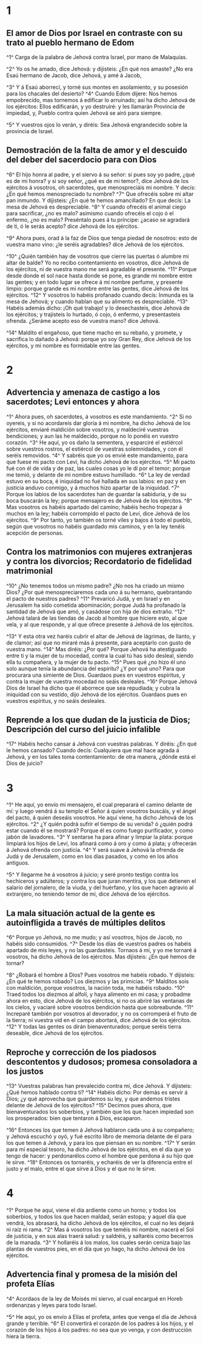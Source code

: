 # 1 
## El amor de Dios por Israel en contraste con su trato al pueblo hermano de Edom
^1^ Carga de la palabra de Jehová contra Israel, por mano de Malaquías.

 
^2^ Yo os he amado, dice Jehová: y dijisteis: ¿En qué nos amaste? ¿No era Esaú hermano de Jacob, dice Jehová, y amé á Jacob,

 
^3^ Y á Esaú aborrecí, y torné sus montes en asolamiento, y su posesión para los chacales del desierto? 
^4^ Cuando Edom dijere: Nos hemos empobrecido, mas tornemos á edificar lo arruinado; así ha dicho Jehová de los ejércitos: Ellos edificarán, y yo destruiré: y les llamarán Provincia de impiedad, y, Pueblo contra quien Jehová se airó para siempre.

 
^5^ Y vuestros ojos lo verán, y diréis: Sea Jehová engrandecido sobre la provincia de Israel.

## Demostración de la falta de amor y el descuido del deber del sacerdocio para con Dios
 
^6^ El hijo honra al padre, y el siervo á su señor: si pues soy yo padre, ¿qué es de mi honra? y si soy señor, ¿qué es de mi temor?, dice Jehová de los ejércitos á vosotros, oh sacerdotes, que menospreciáis mi nombre. Y decís: ¿En qué hemos menospreciado tu nombre? 
^7^ Que ofrecéis sobre mi altar pan inmundo. Y dijisteis: ¿En qué te hemos amancillado? En que decís: La mesa de Jehová es despreciable. 
^8^ Y cuando ofrecéis el animal ciego para sacrificar, ¿no es malo? asimismo cuando ofrecéis el cojo ó el enfermo, ¿no es malo? Preséntalo pues á tu príncipe: ¿acaso se agradará de ti, ó le serás acepto? dice Jehová de los ejércitos.

 
^9^ Ahora pues, orad á la faz de Dios que tenga piedad de nosotros: esto de vuestra mano vino: ¿le seréis agradables? dice Jehová de los ejércitos.

 
^10^ ¿Quién también hay de vosotros que cierre las puertas ó alumbre mi altar de balde? Yo no recibo contentamiento en vosotros, dice Jehová de los ejércitos, ni de vuestra mano me será agradable el presente. 
^11^ Porque desde donde el sol nace hasta donde se pone, es grande mi nombre entre las gentes; y en todo lugar se ofrece á mi nombre perfume, y presente limpio: porque grande es mi nombre entre las gentes, dice Jehová de los ejércitos. 
^12^ Y vosotros lo habéis profanado cuando decís: Inmunda es la mesa de Jehová; y cuando hablan que su alimento es despreciable. 
^13^ Habéis además dicho: ¡Oh qué trabajo! y lo desechasteis, dice Jehová de los ejércitos; y trajisteis lo hurtado, ó cojo, ó enfermo, y presentasteis ofrenda. ¿Seráme acepto eso de vuestra mano? dice Jehová.

 
^14^ Maldito el engañoso, que tiene macho en su rebaño, y promete, y sacrifica lo dañado á Jehová: porque yo soy Gran Rey, dice Jehová de los ejércitos, y mi nombre es formidable entre las gentes. 

# 2 
## Advertencia y amenaza de castigo a los sacerdotes; Levi entonces y ahora
^1^ Ahora pues, oh sacerdotes, á vosotros es este mandamiento. 
^2^ Si no oyereis, y si no acordareis dar gloria á mi nombre, ha dicho Jehová de los ejércitos, enviaré maldición sobre vosotros, y maldeciré vuestras bendiciones; y aun las he maldecido, porque no lo ponéis en vuestro corazón. 
^3^ He aquí, yo os daño la sementera, y esparciré el estiércol sobre vuestros rostros, el estiércol de vuestras solemnidades, y con él seréis removidos. 
^4^ Y sabréis que yo os envié este mandamiento, para que fuese mi pacto con Leví, ha dicho Jehová de los ejércitos. 
^5^ Mi pacto fué con él de vida y de paz, las cuales cosas yo le dí por el temor; porque me temió, y delante de mi nombre estuvo humillado. 
^6^ La ley de verdad estuvo en su boca, é iniquidad no fué hallada en sus labios: en paz y en justicia anduvo conmigo, y á muchos hizo apartar de la iniquidad. 
^7^ Porque los labios de los sacerdotes han de guardar la sabiduría, y de su boca buscarán la ley; porque mensajero es de Jehová de los ejércitos. 
^8^ Mas vosotros os habéis apartado del camino; habéis hecho tropezar á muchos en la ley; habéis corrompido el pacto de Leví, dice Jehová de los ejércitos. 
^9^ Por tanto, yo también os torné viles y bajos á todo el pueblo, según que vosotros no habéis guardado mis caminos, y en la ley tenéis acepción de personas.

## Contra los matrimonios con mujeres extranjeras y contra los divorcios; Recordatorio de fidelidad matrimonial
 
^10^ ¿No tenemos todos un mismo padre? ¿No nos ha criado un mismo Dios? ¿Por qué menospreciaremos cada uno á su hermano, quebrantando el pacto de nuestros padres? 
^11^ Prevaricó Judá, y en Israel y en Jerusalem ha sido cometida abominación; porque Judá ha profanado la santidad de Jehová que amó, y casádose con hija de dios extraño. 
^12^ Jehová talará de las tiendas de Jacob al hombre que hiciere esto, al que vela, y al que responde, y al que ofrece presente á Jehová de los ejércitos.

 
^13^ Y esta otra vez haréis cubrir el altar de Jehová de lágrimas, de llanto, y de clamor; así que no miraré más á presente, para aceptarlo con gusto de vuestra mano. 
^14^ Mas diréis: ¿Por qué? Porque Jehová ha atestiguado entre ti y la mujer de tu mocedad, contra la cual tú has sido desleal, siendo ella tu compañera, y la mujer de tu pacto. 
^15^ Pues qué ¿no hizo él uno solo aunque tenía la abundancia del espíritu? ¿Y por qué uno? Para que procurara una simiente de Dios. Guardaos pues en vuestros espíritus, y contra la mujer de vuestra mocedad no seáis desleales. 
^16^ Porque Jehová Dios de Israel ha dicho que él aborrece que sea repudiada; y cubra la iniquidad con su vestido, dijo Jehová de los ejércitos. Guardaos pues en vuestros espíritus, y no seáis desleales.

## Reprende a los que dudan de la justicia de Dios; Descripción del curso del juicio infalible
 
^17^ Habéis hecho cansar á Jehová con vuestras palabras. Y diréis: ¿En qué le hemos cansado? Cuando decís: Cualquiera que mal hace agrada á Jehová, y en los tales toma contentamiento: de otra manera, ¿dónde está el Dios de juicio? 

# 3 
^1^ He aquí, yo envío mi mensajero, el cual preparará el camino delante de mí: y luego vendrá á su templo el Señor á quien vosotros buscáis, y el ángel del pacto, á quien deseáis vosotros. He aquí viene, ha dicho Jehová de los ejércitos. 
^2^ ¿Y quién podrá sufrir el tiempo de su venida? ó ¿quién podrá estar cuando él se mostrará? Porque él es como fuego purificador, y como jabón de lavadores. 
^3^ Y sentarse ha para afinar y limpiar la plata: porque limpiará los hijos de Leví, los afinará como á oro y como á plata; y ofrecerán á Jehová ofrenda con justicia. 
^4^ Y será suave á Jehová la ofrenda de Judá y de Jerusalem, como en los días pasados, y como en los años antiguos.

 
^5^ Y llegarme he á vosotros á juicio; y seré pronto testigo contra los hechiceros y adúlteros; y contra los que juran mentira, y los que detienen el salario del jornalero, de la viuda, y del huérfano, y los que hacen agravio al extranjero, no teniendo temor de mí, dice Jehová de los ejércitos.

## La mala situación actual de la gente es autoinfligida a través de múltiples delitos
 
^6^ Porque yo Jehová, no me mudo; y así vosotros, hijos de Jacob, no habéis sido consumidos. 
^7^ Desde los días de vuestros padres os habéis apartado de mis leyes, y no las guardasteis. Tornaos á mí, y yo me tornaré á vosotros, ha dicho Jehová de los ejércitos. Mas dijisteis: ¿En qué hemos de tornar?

 
^8^ ¿Robará el hombre á Dios? Pues vosotros me habéis robado. Y dijisteis: ¿En qué te hemos robado? Los diezmos y las primicias. 
^9^ Malditos sois con maldición, porque vosotros, la nación toda, me habéis robado. 
^10^ Traed todos los diezmos al alfolí, y haya alimento en mi casa; y probadme ahora en esto, dice Jehová de los ejércitos, si no os abriré las ventanas de los cielos, y vaciaré sobre vosotros bendición hasta que sobreabunde. 
^11^ Increparé también por vosotros al devorador, y no os corromperá el fruto de la tierra; ni vuestra vid en el campo abortará, dice Jehová de los ejércitos. 
^12^ Y todas las gentes os dirán bienaventurados; porque seréis tierra deseable, dice Jehová de los ejércitos.

## Reproche y corrección de los piadosos descontentos y dudosos; promesa consoladora a los justos
 
^13^ Vuestras palabras han prevalecido contra mí, dice Jehová. Y dijisteis: ¿Qué hemos hablado contra ti? 
^14^ Habéis dicho: Por demás es servir á Dios; ¿y qué aprovecha que guardemos su ley, y que andemos tristes delante de Jehová de los ejércitos? 
^15^ Decimos pues ahora, que bienaventurados los soberbios, y también que los que hacen impiedad son los prosperados: bien que tentaron á Dios, escaparon.

 
^16^ Entonces los que temen á Jehová hablaron cada uno á su compañero; y Jehová escuchó y oyó, y fué escrito libro de memoria delante de él para los que temen á Jehová, y para los que piensan en su nombre. 
^17^ Y serán para mí especial tesoro, ha dicho Jehová de los ejércitos, en el día que yo tengo de hacer: y perdonarélos como el hombre que perdona á su hijo que le sirve. 
^18^ Entonces os tornaréis, y echaréis de ver la diferencia entre el justo y el malo, entre el que sirve á Dios y el que no le sirve. 

# 4 
^1^ Porque he aquí, viene el día ardiente como un horno; y todos los soberbios, y todos los que hacen maldad, serán estopa; y aquel día que vendrá, los abrasará, ha dicho Jehová de los ejércitos, el cual no les dejará ni raíz ni rama. 
^2^ Mas á vosotros los que teméis mi nombre, nacerá el Sol de justicia, y en sus alas traerá salud: y saldréis, y saltaréis como becerros de la manada. 
^3^ Y hollaréis á los malos, los cuales serán ceniza bajo las plantas de vuestros pies, en el día que yo hago, ha dicho Jehová de los ejércitos.

## Advertencia final y promesa de la misión del profeta Elías
 
^4^ Acordaos de la ley de Moisés mi siervo, al cual encargué en Horeb ordenanzas y leyes para todo Israel.

 
^5^ He aquí, yo os envío á Elías el profeta, antes que venga el día de Jehová grande y terrible. 
^6^ El convertirá el corazón de los padres á los hijos, y el corazón de los hijos á los padres: no sea que yo venga, y con destrucción hiera la tierra. 